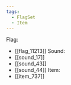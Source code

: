 ```yaml
---
tags:
  - FlagSet
  - Item
---
```

Flag:
- [[flag_11213]]
Sound:
- [[sound_17]]
- [[sound_43]]
- [[sound_44]]
Item:
- [[item_737]]

